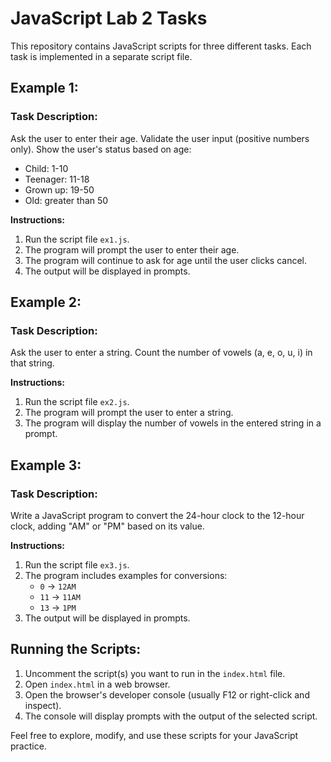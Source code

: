 # JavaScript Lab 2 Tasks

This repository contains JavaScript scripts for three different tasks. Each task is implemented in a separate script file.

## Example 1:
### Task Description:
Ask the user to enter their age. Validate the user input (positive numbers only). Show the user's status based on age:
- Child: 1-10
- Teenager: 11-18
- Grown up: 19-50
- Old: greater than 50

**Instructions:**
1. Run the script file `ex1.js`.
2. The program will prompt the user to enter their age.
3. The program will continue to ask for age until the user clicks cancel.
4. The output will be displayed in prompts.

## Example 2:
### Task Description:
Ask the user to enter a string. Count the number of vowels (a, e, o, u, i) in that string.

**Instructions:**
1. Run the script file `ex2.js`.
2. The program will prompt the user to enter a string.
3. The program will display the number of vowels in the entered string in a prompt.

## Example 3:
### Task Description:
Write a JavaScript program to convert the 24-hour clock to the 12-hour clock, adding "AM" or "PM" based on its value.

**Instructions:**
1. Run the script file `ex3.js`.
2. The program includes examples for conversions:
   - `0` -> `12AM`
   - `11` -> `11AM`
   - `13` -> `1PM`
3. The output will be displayed in prompts.

## Running the Scripts:
1. Uncomment the script(s) you want to run in the `index.html` file.
2. Open `index.html` in a web browser.
3. Open the browser's developer console (usually F12 or right-click and inspect).
4. The console will display prompts with the output of the selected script.

Feel free to explore, modify, and use these scripts for your JavaScript practice.
